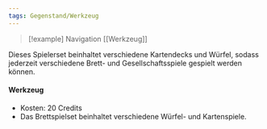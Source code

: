 ```yaml
---
tags: Gegenstand/Werkzeug
---
```

> [!example] Navigation 
>  [[Werkzeug]]

Dieses Spielerset beinhaltet verschiedene Kartendecks und Würfel, sodass jederzeit verschiedene Brett- und Gesellschaftsspiele gespielt werden können.

#### Werkzeug
- Kosten: 20 Credits
- Das Brettspielset beinhaltet verschiedene Würfel- und Kartenspiele.
